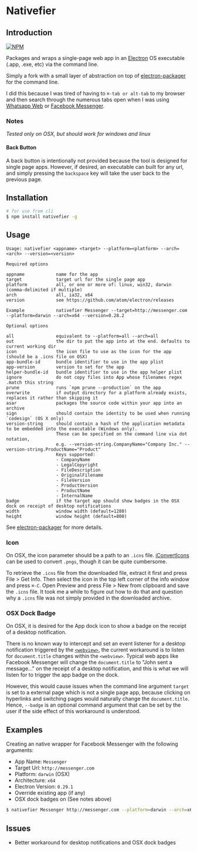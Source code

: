 # Nativefier

## Introduction
[![NPM](https://nodei.co/npm/nativefier.png)](https://nodei.co/npm/nativefier/)

Packages and wraps a single-page web app in an [Electron](http://electron.atom.io) OS executable (.app, .exe, etc) via the command line. 

Simply a fork with a small layer of abstraction on top of [electron-packager](https://github.com/maxogden/electron-packager) for the command line.

I did this because I was tired of having to `⌘-tab or alt-tab` to my browser and then search through the numerous tabs open when I was using [Whatsapp Web](http://web.whatsapp.com) or [Facebook Messenger](http://messenger.com).

### Notes
*Tested only on OSX, but should work for windows and linux*
#### Back Button
A back button is intentionally not provided because the tool is designed for single page apps. However, if desired, an executable can built for any url, and simply pressing the `backspace` key will take the user back to the previous page.


## Installation

```bash
# for use from cli
$ npm install nativefier -g
```

## Usage

```
Usage: nativefier <appname> <target> --platform=<platform> --arch=<arch> --version=<version>

Required options

appname            name for the app
target             target url for the single page app
platform           all, or one or more of: linux, win32, darwin (comma-delimited if multiple)
arch               all, ia32, x64
version            see https://github.com/atom/electron/releases

Example            nativefier Messenger --target=http://messenger.com --platform=darwin --arch=x64 --version=0.28.2

Optional options

all                equivalent to --platform=all --arch=all
out                the dir to put the app into at the end. defaults to current working dir
icon               the icon file to use as the icon for the app (should be a .icns file on OSX)
app-bundle-id      bundle identifier to use in the app plist
app-version        version to set for the app
helper-bundle-id   bundle identifier to use in the app helper plist
ignore             do not copy files into App whose filenames regex .match this string
prune              runs `npm prune --production` on the app
overwrite          if output directory for a platform already exists, replaces it rather than skipping it
asar               packages the source code within your app into an archive
sign               should contain the identity to be used when running `codesign` (OS X only)
version-string     should contain a hash of the application metadata to be embedded into the executable (Windows only).
                   These can be specified on the command line via dot notation,
                   e.g. --version-string.CompanyName="Company Inc." --version-string.ProductName="Product"
                   Keys supported:
                   - CompanyName
                   - LegalCopyright
                   - FileDescription
                   - OriginalFilename
                   - FileVersion
                   - ProductVersion
                   - ProductName
                   - InternalName
badge              if the target app should show badges in the OSX dock on receipt of desktop notifications
width              window width (default=1280)
height             window height (default=800)
```

See [electron-packager](https://github.com/maxogden/electron-packager) for more details.
### Icon
On OSX, the icon parameter should be a path to an `.icns` file. [iConvertIcons](https://iconverticons.com/online/) can be used to convert `.pngs`, though it can be quite cumbersome.

To retrieve the `.icns` file from the downloaded file, extract it first and press File > Get Info. Then select the icon in the top left corner of the info window and press `⌘-C`. Open Preview and press File > New from clipboard and save the `.icns` file. It took me a while to figure out how to do that and question why a `.icns` file was not simply provided in the downloaded archive.

### OSX Dock Badge

On OSX, it is desired for the App dock icon to show a badge on the receipt of a desktop notification. 

There is no known way to intercept and set an event listener for a desktop notification triggered by the [`<webview>`](https://github.com/atom/electron/blob/master/docs/api/web-view-tag.md), the current workaround is to listen for `document.title` changes within the `<webview>`. Typical web apps like Facebook Messenger will change the `document.title` to "John sent a message..." on the receipt of a desktop notification, and this is what we will listen for to trigger the app badge on the dock.

However, this would cause issues when the command line argument `target` is set to a external page which is not a single page app, because clicking on hyperlinks and switching pages would naturally change the `document.title`. Hence, `--badge` is an optional command argument that can be set by the user if the side effect of this workaround is understood. 

## Examples

Creating an native wrapper for Facebook Messenger with the following arguments:

- App Name: `Messenger`
- Target Url: `http://messenger.com`
- Platform: `darwin` (OSX)
- Architecture: `x64`
- Electron Version: `0.29.1`
- Override existing app (if any)
- OSX dock badges on (See notes above)

```bash
$ nativefier Messenger http://messenger.com --platform=darwin --arch=x64 --version=0.29.1 --overwrite --badge
```

## Issues

- Better workaround for desktop notifications and OSX dock badges